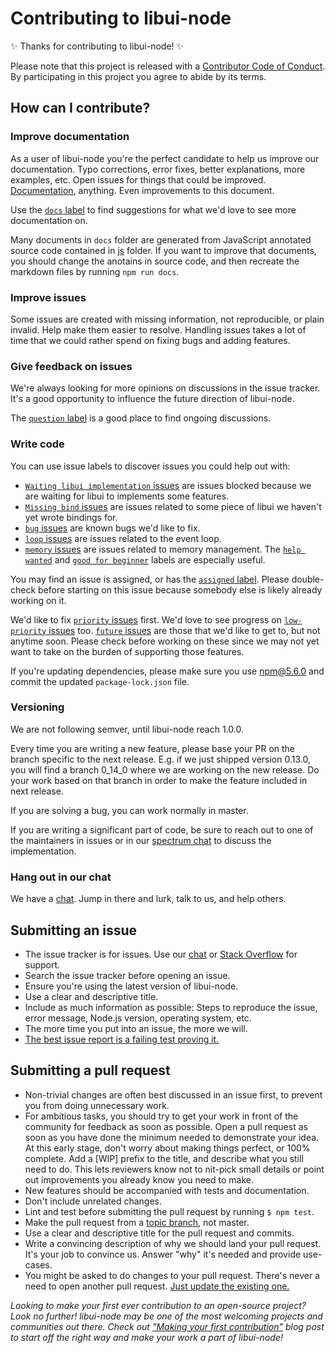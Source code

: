 # Contributing to libui-node

✨ Thanks for contributing to libui-node! ✨

Please note that this project is released with a [Contributor Code of Conduct](CODE-OF-CONDUCT.md). By participating in this project you agree to abide by its terms.

## How can I contribute?

### Improve documentation

As a user of libui-node you're the perfect candidate to help us improve our documentation. Typo corrections, error fixes, better explanations, more examples, etc. Open issues for things that could be improved. [Documentation](https://github.com/parro-it/libui-napi/tree/master/docs), anything. Even improvements to this document.

Use the [`docs` label](https://github.com/parro-it/libui-node/labels/docs) to find suggestions for what we'd love to see more documentation on.

Many documents in `docs` folder are generated from JavaScript annotated source code contained in [js](https://github.com/parro-it/libui-napi/tree/master/js) folder.
If you want to improve that documents, you should change the anotains in source code,
and then recreate the markdown files by running `npm run docs`.

### Improve issues

Some issues are created with missing information, not reproducible, or plain invalid. Help make them easier to resolve. Handling issues takes a lot of time that we could rather spend on fixing bugs and adding features.

### Give feedback on issues

We're always looking for more opinions on discussions in the issue tracker. It's a good opportunity to influence the future direction of libui-node.

The [`question` label](https://github.com/parro-it/libui-node/labels/question) is a good place to find ongoing discussions.

### Write code

You can use issue labels to discover issues you could help out with:

* [`Waiting libui implementation` issues](https://github.com/parro-it/libui-node/labels/Waiting%20libui%20implementation) are issues blocked because we are waiting for libui to implements some features.
* [`Missing bind` issues](https://github.com/parro-it/libui-node/labels/Missing%20bind) are issues related to some piece of libui we haven't yet wrote bindings for.
* [`bug` issues](https://github.com/parro-it/libui-node/labels/bug) are known bugs we'd like to fix.
* [`loop` issues](https://github.com/parro-it/libui-node/labels/memory) are issues related to the event loop.
* [`memory` issues](https://github.com/parro-it/libui-node/labels/loop) are issues related to memory management.
The [`help wanted`](https://github.com/libui-nodejs/libui-node/labels/help%20wanted) and [`good for beginner`](https://github.com/libui-nodejs/libui-node/labels/good%20for%20beginner) labels are especially useful.

You may find an issue is assigned, or has the [`assigned` label](https://github.com/libui-nodejs/libui-node/labels/assigned). Please double-check before starting on this issue because somebody else is likely already working on it.

We'd like to fix [`priority` issues](https://github.com/libui-nodejs/libui-node/labels/priority) first. We'd love to see progress on [`low-priority` issues](https://github.com/libui-nodejs/libui-node/labels/low%20priority) too. [`future` issues](https://github.com/libui-nodejs/libui-node/labels/future) are those that we'd like to get to, but not anytime soon. Please check before working on these since we may not yet want to take on the burden of supporting those features.

If you're updating dependencies, please make sure you use npm@5.6.0 and commit the updated `package-lock.json` file.

### Versioning

We are not following semver, until libui-node reach 1.0.0.

Every time you are writing a new feature, please base your PR on the branch specific to the next release. E.g. if we just shipped version 0.13.0, you will find a branch 0_14_0 where
we are working on the new release. Do your work based on that branch in order to make the feature included in next release.

If you are solving a bug, you can work normally in master.

If you are writing a significant part of code, be sure to reach out to one of the maintainers in issues or in our [spectrum chat](https://spectrum.chat/libui-node) to discuss the implementation.

### Hang out in our chat

We have a [chat](https://spectrum.chat/libui-node). Jump in there and lurk, talk to us, and help others.

## Submitting an issue

- The issue tracker is for issues. Use our [chat](https://spectrum.chat/libui-node) or [Stack Overflow](https://stackoverflow.com/questions/tagged/libui-node) for support.
- Search the issue tracker before opening an issue.
- Ensure you're using the latest version of libui-node.
- Use a clear and descriptive title.
- Include as much information as possible: Steps to reproduce the issue, error message, Node.js version, operating system, etc.
- The more time you put into an issue, the more we will.
- [The best issue report is a failing test proving it.](https://twitter.com/sindresorhus/status/579306280495357953)

## Submitting a pull request

- Non-trivial changes are often best discussed in an issue first, to prevent you from doing unnecessary work.
- For ambitious tasks, you should try to get your work in front of the community for feedback as soon as possible. Open a pull request as soon as you have done the minimum needed to demonstrate your idea. At this early stage, don't worry about making things perfect, or 100% complete. Add a [WIP] prefix to the title, and describe what you still need to do. This lets reviewers know not to nit-pick small details or point out improvements you already know you need to make.
- New features should be accompanied with tests and documentation.
- Don't include unrelated changes.
- Lint and test before submitting the pull request by running `$ npm test`.
- Make the pull request from a [topic branch](https://github.com/dchelimsky/rspec/wiki/Topic-Branches), not master.
- Use a clear and descriptive title for the pull request and commits.
- Write a convincing description of why we should land your pull request. It's your job to convince us. Answer "why" it's needed and provide use-cases.
- You might be asked to do changes to your pull request. There's never a need to open another pull request. [Just update the existing one.](https://github.com/RichardLitt/knowledge/blob/master/github/amending-a-commit-guide.md)

*Looking to make your first ever contribution to an open-source project? Look no further! libui-node may be one of the most welcoming projects and communities out there. Check out ["Making your first contribution"](https://medium.com/@vadimdemedes/making-your-first-contribution-de6576ddb190) blog post to start off the right way and make your work a part of libui-node!*

